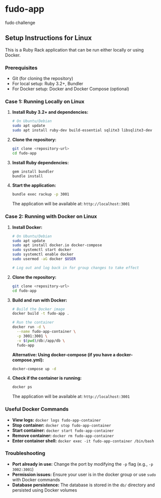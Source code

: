 # fudo-app
fudo challenge

## Setup Instructions for Linux

This is a Ruby Rack application that can be run either locally or using Docker.

### Prerequisites

- Git (for cloning the repository)
- For local setup: Ruby 3.2+, Bundler
- For Docker setup: Docker and Docker Compose (optional)

### Case 1: Running Locally on Linux

1. **Install Ruby 3.2+ and dependencies:**
   ```bash
   # On Ubuntu/Debian
   sudo apt update
   sudo apt install ruby-dev build-essential sqlite3 libsqlite3-dev

   ```

2. **Clone the repository:**
   ```bash
   git clone <repository-url>
   cd fudo-app
   ```

3. **Install Ruby dependencies:**
   ```bash
   gem install bundler
   bundle install
   ```

4. **Start the application:**
   ```bash
   bundle exec rackup -p 3001
   ```

   The application will be available at: `http://localhost:3001`

### Case 2: Running with Docker on Linux

1. **Install Docker:**
   ```bash
   # On Ubuntu/Debian
   sudo apt update
   sudo apt install docker.io docker-compose
   sudo systemctl start docker
   sudo systemctl enable docker
   sudo usermod -aG docker $USER
   
   # Log out and log back in for group changes to take effect
   ```

2. **Clone the repository:**
   ```bash
   git clone <repository-url>
   cd fudo-app
   ```

3. **Build and run with Docker:**
   ```bash
   # Build the Docker image
   docker build -t fudo-app .
   
   # Run the container
   docker run -d \
     --name fudo-app-container \
     -p 3001:3001 \
     -v $(pwd)/db:/app/db \
     fudo-app
   ```

   **Alternative: Using docker-compose (if you have a docker-compose.yml):**
   ```bash
   docker-compose up -d
   ```

4. **Check if the container is running:**
   ```bash
   docker ps
   ```

   The application will be available at: `http://localhost:3001`

### Useful Docker Commands

- **View logs:** `docker logs fudo-app-container`
- **Stop container:** `docker stop fudo-app-container`
- **Start container:** `docker start fudo-app-container`
- **Remove container:** `docker rm fudo-app-container`
- **Enter container shell:** `docker exec -it fudo-app-container /bin/bash`

### Troubleshooting

- **Port already in use:** Change the port by modifying the `-p` flag (e.g., `-p 3002:3001`)
- **Permission issues:** Ensure your user is in the docker group or use `sudo` with Docker commands
- **Database persistence:** The database is stored in the `db/` directory and persisted using Docker volumes

